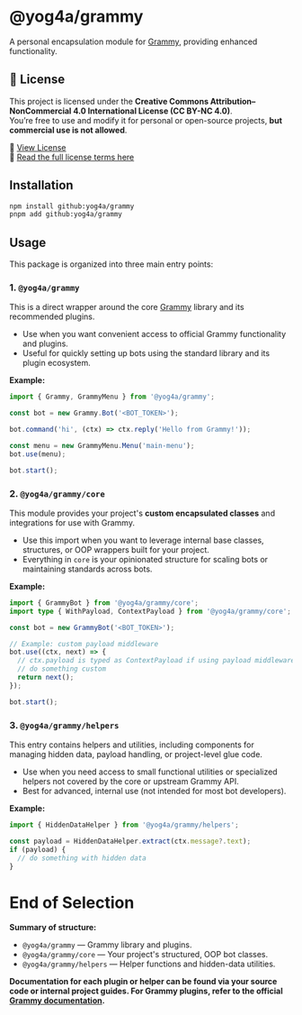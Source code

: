# @yog4a/grammy

A personal encapsulation module for [Grammy](https://grammy.dev), providing enhanced functionality.

## 🧾 License

This project is licensed under the **Creative Commons Attribution–NonCommercial 4.0 International License (CC BY-NC 4.0)**.  
You’re free to use and modify it for personal or open-source projects, **but commercial use is not allowed**.

📄 [View License](./LICENSE.md)  
🔗 [Read the full license terms here](https://creativecommons.org/licenses/by-nc/4.0/)

## Installation

```bash
npm install github:yog4a/grammy
pnpm add github:yog4a/grammy
```

## Usage

This package is organized into three main entry points:

### 1. `@yog4a/grammy`

This is a direct wrapper around the core [Grammy](https://grammy.dev) library and its recommended plugins.

- Use when you want convenient access to official Grammy functionality and plugins.
- Useful for quickly setting up bots using the standard library and its plugin ecosystem.

**Example:**
```ts
import { Grammy, GrammyMenu } from '@yog4a/grammy';

const bot = new Grammy.Bot('<BOT_TOKEN>');

bot.command('hi', (ctx) => ctx.reply('Hello from Grammy!'));

const menu = new GrammyMenu.Menu('main-menu');
bot.use(menu);

bot.start();
```

### 2. `@yog4a/grammy/core`

This module provides your project's **custom encapsulated classes** and integrations for use with Grammy.

- Use this import when you want to leverage internal base classes, structures, or OOP wrappers built for your project.
- Everything in `core` is your opinionated structure for scaling bots or maintaining standards across bots.

**Example:**
```ts
import { GrammyBot } from '@yog4a/grammy/core';
import type { WithPayload, ContextPayload } from '@yog4a/grammy/core';

const bot = new GrammyBot('<BOT_TOKEN>');

// Example: custom payload middleware
bot.use((ctx, next) => {
  // ctx.payload is typed as ContextPayload if using payload middleware
  // do something custom
  return next();
});

bot.start();
```

### 3. `@yog4a/grammy/helpers`

This entry contains helpers and utilities, including components for managing hidden data, payload handling, or project-level glue code.

- Use when you need access to small functional utilities or specialized helpers not covered by the core or upstream Grammy API.
- Best for advanced, internal use (not intended for most bot developers).

**Example:**
```ts
import { HiddenDataHelper } from '@yog4a/grammy/helpers';

const payload = HiddenDataHelper.extract(ctx.message?.text);
if (payload) {
  // do something with hidden data
}
```

# End of Selection

**Summary of structure:**

- `@yog4a/grammy` — Grammy library and plugins.
- `@yog4a/grammy/core` — Your project's structured, OOP bot classes.
- `@yog4a/grammy/helpers` — Helper functions and hidden-data utilities.

**Documentation for each plugin or helper can be found via your source code or internal project guides. For Grammy plugins, refer to the official [Grammy documentation](https://grammy.dev/plugins/).**
